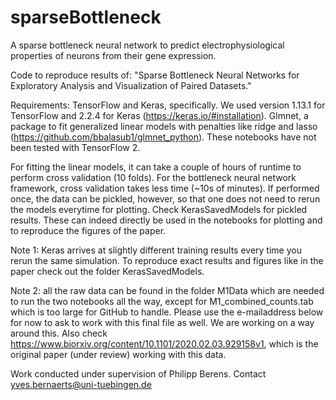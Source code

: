 # sparseBottleneck
A sparse bottleneck neural network to predict electrophysiological properties of neurons from their gene expression.

Code to reproduce results of: "Sparse Bottleneck Neural Networks for Exploratory Analysis and Visualization of Paired Datasets."

Requirements:
TensorFlow and Keras, specifically. We used version 1.13.1 for TensorFlow and 2.2.4 for Keras (https://keras.io/#installation).
Glmnet, a package to fit generalized linear models with penalties like ridge and lasso (https://github.com/bbalasub1/glmnet_python). These notebooks have not been tested with TensorFlow 2.

For fitting the linear models, it can take a couple of hours of runtime to perform cross validation (10 folds). For the bottleneck neural network framework, cross validation takes less time (~10s of minutes). If performed once, the data can be pickled, however, so that one does not need to rerun the models everytime for plotting. Check KerasSavedModels for pickled results. These can indeed directly be used in the notebooks for plotting and to reproduce the figures of the paper.

Note 1: Keras arrives at slightly different training results every time you rerun the same simulation. To reproduce exact results and figures like in the paper check out the folder KerasSavedModels.

Note 2: all the raw data can be found in the folder M1Data which are needed to run the two notebooks all the way, except for M1_combined_counts.tab which is too large for GitHub to handle. Please use the e-mailaddress below for now to ask to work with this final file as well. We are working on a way around this. Also check https://www.biorxiv.org/content/10.1101/2020.02.03.929158v1, which is the original paper (under review) working with this data.

Work conducted under supervision of Philipp Berens.
Contact yves.bernaerts@uni-tuebingen.de
